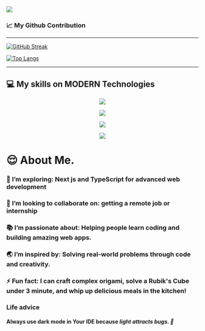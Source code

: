 <a target="_blank" href="https://www.linkedin.com/in/ar-arif-903363210/">
<img src="https://i.ibb.co.com/mCKfcQB/github.jpg" />
</a>

### :chart_with_upwards_trend: My Github Contribution

<hr />

<a href="https://github.com/Arif-Islam21"><img src="https://github-readme-streak-stats.herokuapp.com?user=Arif-Islam21&theme=blue-green&hide_border=true&card_width=800&card_height=200" alt="GitHub Streak" /></a>

<!-- ![Arif's GitHub stats](https://github-readme-stats.vercel.app/api?username=Arif-Islam21&show_icons=true&theme=tokyonight) -->

<a align='center' href="#">![Top Langs](https://github-readme-stats.vercel.app/api/top-langs/?username=Arif-Islam21&layout=compact&theme=blueberry&count_private=true&hide_border=true)</a>

<hr />

## :computer: My skills on MODERN Technologies

<p align="center">
  <a target="_blank" href="https://www.linkedin.com/in/ar-arif-903363210/">
    <img src="https://skillicons.dev/icons?i=html,css,js,ts" />
  </a>
</p>

<p align="center">
  <a target="_blank" href="https://www.linkedin.com/in/ar-arif-903363210/">
    <img src="https://skillicons.dev/icons?i=react,tailwind,bootstrap,firebase" />
  </a>
</p>
<p align="center">
  <a target="_blank" href="https://www.linkedin.com/in/ar-arif-903363210/">
    <img src="https://skillicons.dev/icons?i=nodejs,express,mongodb" />
  </a>
</p>
<p align="center">
  <a target="_blank" href="https://www.linkedin.com/in/ar-arif-903363210/">
    <img src="https://skillicons.dev/icons?i=git,github,vercel,netlify" />
  </a>
</p>

# :relieved: About Me.

### :seedling: **I’m exploring:** Next js and TypeScript for advanced web development <br />

### :wave: **I’m looking to collaborate on:** getting a remote job or internship <br />

### :books: **I’m passionate about:** Helping people learn coding and building amazing web apps. <br />

### :earth_asia: **I’m inspired by:** Solving real-world problems through code and creativity. <br />

### :zap: **Fun fact:** I can craft complex origami, solve a Rubik's Cube under 3 minute, and whip up delicious meals in the kitchen! <br />

### Life advice

#### Always use dark mode in Your IDE because _light attracts bugs. 🐞_
